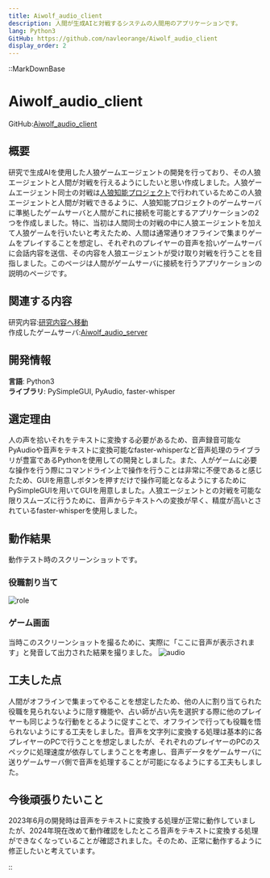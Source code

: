 ```yaml
---
title: Aiwolf_audio_client
description: 人間が生成AIと対戦するシステムの人間用のアプリケーションです。
lang: Python3
GitHub: https://github.com/navleorange/Aiwolf_audio_client
display_order: 2
---
```


::MarkDownBase

# Aiwolf_audio_client
GitHub:[Aiwolf_audio_client](https://github.com/navleorange/Aiwolf_audio_client)

## 概要
研究で生成AIを使用した人狼ゲームエージェントの開発を行っており、その人狼エージェントと人間が対戦を行えるようにしたいと思い作成しました。人狼ゲームエージェント同士の対戦は[人狼知能プロジェクト](/research)で行われているためこの人狼エージェントと人間が対戦できるように、人狼知能プロジェクトのゲームサーバに準拠したゲームサーバと人間がこれに接続を可能とするアプリケーションの2つを作成しました。特に、当初は人間同士の対戦の中に人狼エージェントを加えて人狼ゲームを行いたいと考えたため、人間は通常通りオフラインで集まりゲームをプレイすることを想定し、それぞれのプレイヤーの音声を拾いゲームサーバに会話内容を送信、その内容を人狼エージェントが受け取り対戦を行うことを目指しました。このページは人間がゲームサーバに接続を行うアプリケーションの説明のページです。

## 関連する内容
研究内容:[研究内容へ移動](/research) <br>
作成したゲームサーバ:[Aiwolf_audio_server](/works/private/aiwolf_audio_server)

## 開発情報
**言語**: Python3 <br>
**ライブラリ**: PySimpleGUI, PyAudio, faster-whisper

## 選定理由
人の声を拾いそれをテキストに変換する必要があるため、音声録音可能なPyAudioや音声をテキストに変換可能なfaster-whisperなど音声処理のライブラリが豊富であるPythonを使用しての開発としました。また、人がゲームに必要な操作を行う際にコマンドライン上で操作を行うことは非常に不便であると感じたため、GUIを用意しボタンを押すだけで操作可能となるようにするためにPySimpleGUIを用いてGUIを用意しました。人狼エージェントとの対戦を可能な限りスムーズに行うために、音声からテキストへの変換が早く、精度が高いとされているfaster-whisperを使用しました。

## 動作結果
動作テスト時のスクリーンショットです。

### 役職割り当て
![role](https://github.com/navleorange/Aiwolf_audio_client/assets/74340680/ff43f47e-f894-4c3e-b5e6-57ba4da1c4a5)

### ゲーム画面
当時このスクリーンショットを撮るために、実際に「ここに音声が表示されます」と発音して出力された結果を撮りました。
![audio](https://github.com/navleorange/Aiwolf_audio_client/assets/74340680/7fb6e0d2-1455-47dd-9285-674bce7188b8)

## 工夫した点
人間がオフラインで集まってやることを想定したため、他の人に割り当てられた役職を見られないように隠す機能や、占い師が占い先を選択する際に他のプレイヤーも同じような行動をとるように促すことで、オフラインで行っても役職を悟られないようにする工夫をしました。音声を文字列に変換する処理は基本的に各プレイヤーのPCで行うことを想定しましたが、それぞれのプレイヤーのPCのスペックに処理速度が依存してしまうことを考慮し、音声データをゲームサーバに送りゲームサーバ側で音声を処理することが可能になるようにする工夫もしました。

## 今後頑張りたいこと
2023年6月の開発時は音声をテキストに変換する処理が正常に動作していましたが、2024年現在改めて動作確認をしたところ音声をテキストに変換する処理ができなくなっていることが確認されました。そのため、正常に動作するように修正したいと考えています。

::
